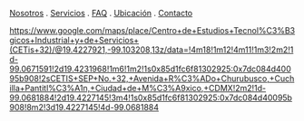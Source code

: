 [Nosotros](./nosotros.md) . [Servicios](./servicios.md) . [FAQ](FAQ.md) . [Ubicación](ubicacion.md) . [Contacto](./contacto.md)

https://www.google.com/maps/place/Centro+de+Estudios+Tecnol%C3%B3gicos+Industrial+y+de+Servicios+(CETis+32)/@19.4227921,-99.103208,13z/data=!4m18!1m12!4m11!1m3!2m2!1d-99.0671591!2d19.4231968!1m6!1m2!1s0x85d1fc6f81302925:0x7dc084d40095b908!2sCETIS+SEP+No.+32,+Avenida+R%C3%ADo+Churubusco,+Cuchilla+Pantitl%C3%A1n,+Ciudad+de+M%C3%A9xico,+CDMX!2m2!1d-99.0681884!2d19.4227145!3m4!1s0x85d1fc6f81302925:0x7dc084d40095b908!8m2!3d19.4227145!4d-99.0681884
